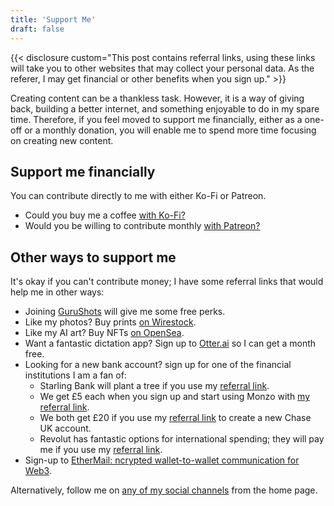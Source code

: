 ```yaml
---
title: 'Support Me'
draft: false
---
```


{{< disclosure custom="This post contains referral links, using these links will take you to other websites that may collect your personal data. As the referer, I may get financial or other benefits when you sign up." >}}

Creating content can be a thankless task. However, it is a way of giving back, building a better internet, and something enjoyable to do in my spare time. Therefore, if you feel moved to support me financially, either as a one-off or a monthly donation, you will enable me to spend more time focusing on creating new content.

## Support me financially

You can contribute directly to me with either Ko-Fi or Patreon.

- Could you buy me a coffee [with Ko-Fi?](https://ko-fi.com/richardslater)
- Would you be willing to contribute monthly [with Patreon?](https://www.patreon.com/richardslater)

## Other ways to support me

It's okay if you can't contribute money; I have some referral links that would help me in other ways:

- Joining [GuruShots](https://share.gurushots.com/p6hXejKfpj4yob3E6) will give me some free perks.
- Like my photos? Buy prints [on Wirestock](https://wirestock.io/richard.slater/portfolio).
- Like my AI art? Buy NFTs [on OpenSea](https://opensea.io/Scetrov).
- Want a fantastic dictation app? Sign up to [Otter.ai](https://otter.ai/referrals/ZG0MARX7) so I can get a month free.
- Looking for a new bank account? sign up for one of the financial institutions I am a fan of:
  - Starling Bank will plant a tree if you use my [referral link](https://www.starlingbank.com/referral/?code=FPBEFC).
  - We get £5 each when you sign up and start using Monzo with [my referral link](https://join.monzo.com/c/kpq6hgp).
  - We both get £20 if you use my [referral link](https://www.chase.co.uk/gb/en/download/?code=NfRIRwGW.&shortlink=refer&pid=raf&af_channel=raf) to create a new Chase UK account.
  - Revolut has fantastic options for international spending; they will pay me if you use my [referral link](https://www.revolut.com/referral/richar1o5!MAY1-22-AR).
- Sign-up to [EtherMail: ncrypted wallet-to-wallet communication for Web3](https://ethermail.io/?afid=633eb6ef81bf7c7fdff55939).

Alternatively, follow me on [any of my social channels](https://www.richard-slater.co.uk/) from the home page.
